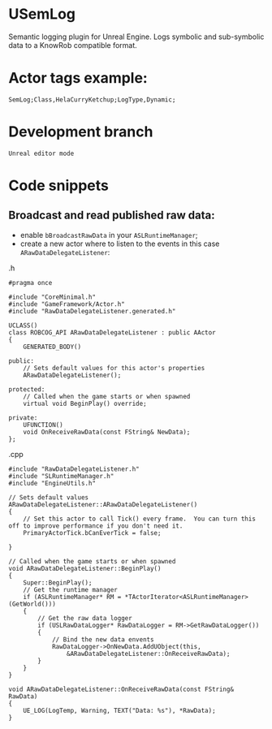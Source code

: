 # USemLog

Semantic logging plugin for Unreal Engine. Logs symbolic and sub-symbolic data to a KnowRob compatible format.

# Actor tags example:

	SemLog;Class,HelaCurryKetchup;LogType,Dynamic;

# Development branch

	Unreal editor mode
	
# Code snippets

## Broadcast and read published raw data:

 * enable `bBroadcastRawData` in your `ASLRuntimeManager`;
 * create a new actor where to listen to the events in this case `ARawDataDelegateListener`:
 

.h 
``` 
#pragma once

#include "CoreMinimal.h"
#include "GameFramework/Actor.h"
#include "RawDataDelegateListener.generated.h"

UCLASS()
class ROBCOG_API ARawDataDelegateListener : public AActor
{
	GENERATED_BODY()
	
public:	
	// Sets default values for this actor's properties
	ARawDataDelegateListener();

protected:
	// Called when the game starts or when spawned
	virtual void BeginPlay() override;

private:
	UFUNCTION()
	void OnReceiveRawData(const FString& NewData);
};

```

.cpp
```
#include "RawDataDelegateListener.h"
#include "SLRuntimeManager.h"
#include "EngineUtils.h"

// Sets default values
ARawDataDelegateListener::ARawDataDelegateListener()
{
 	// Set this actor to call Tick() every frame.  You can turn this off to improve performance if you don't need it.
	PrimaryActorTick.bCanEverTick = false;

}

// Called when the game starts or when spawned
void ARawDataDelegateListener::BeginPlay()
{
	Super::BeginPlay();
	// Get the runtime manager
	if (ASLRuntimeManager* RM = *TActorIterator<ASLRuntimeManager>(GetWorld()))
	{
		// Get the raw data logger
		if (USLRawDataLogger* RawDataLogger = RM->GetRawDataLogger())
		{
			// Bind the new data envents
			RawDataLogger->OnNewData.AddUObject(this,
				&ARawDataDelegateListener::OnReceiveRawData);
		}
	}
}

void ARawDataDelegateListener::OnReceiveRawData(const FString& RawData)
{
	UE_LOG(LogTemp, Warning, TEXT("Data: %s"), *RawData);
}
```
 